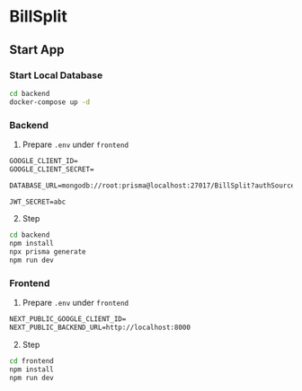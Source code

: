 # BillSplit

## Start App

### Start Local Database

```sh
cd backend
docker-compose up -d
```


### Backend

1. Prepare `.env` under `frontend`

```txt
GOOGLE_CLIENT_ID=
GOOGLE_CLIENT_SECRET=

DATABASE_URL=mongodb://root:prisma@localhost:27017/BillSplit?authSource=admin

JWT_SECRET=abc
```

2. Step

```sh
cd backend
npm install
npx prisma generate
npm run dev
```

### Frontend

1. Prepare `.env` under `frontend`

```txt
NEXT_PUBLIC_GOOGLE_CLIENT_ID=
NEXT_PUBLIC_BACKEND_URL=http://localhost:8000
```

2. Step

```sh
cd frontend
npm install
npm run dev
```
